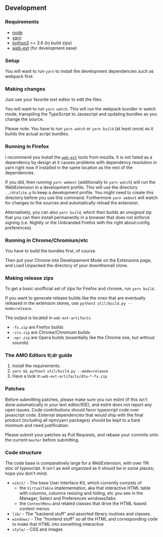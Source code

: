 

## Development

### Requirements

- [node](https://nodejs.org/en/)
- [yarn](https://yarnpkg.com/)
- [python3](https://www.python.org/) >= 3.6 (to build zips)
- [web-ext](https://www.npmjs.com/package/web-ext) (for development ease)

### Setup

You will want to run `yarn` to install the development dependencies such as webpack first.

### Making changes

Just use your favorite text editor to edit the files.

You will want to run `yarn watch`.
This will run the webpack bundler in watch mode, transpiling the TypeScript to Javascript and updating bundles as you change the source.

Please note: You have to run `yarn watch` or `yarn build` (at least once) as it builds the actual script bundles.

### Running in Firefox

I recommend you install the [`web-ext`](https://www.npmjs.com/package/web-ext) tools from mozilla. It is not listed as a dependency by design at it causes problems with dependency resolution in yarn right now if installed in the same location as the rest of the dependencies.

If you did, then running `yarn webext` (additionally to `yarn watch`) will run the WebExtension in a development profile. This will use the directory `../dtalite.p` to keep a development profile. You might need to create this directory before you use this command. Furthermore `yarn webext` will watch for changes to the sources and automatically reload the extension.
  
Alternatively, you can also `yarn build`, which then builds an *unsigned* zip that you can then install permanently in a browser that does not enforce signing (i.e. Nightly or the Unbranded Firefox with the right about:config preferences).

### Running in Chrome/Chromium/etc

You have to build the bundles first, of course.

Then put your Chrome into Developement Mode on the Extensions page, and Load Unpacked the directory of your downthemall clone.

### Making release zips

To get a basic unofficial set of zips for Firefox and chrome, run `yarn build`.

If you want to generate release builds like the ones that are eventually released in the extension stores, use `python3 util/build.py --mode=release`.

The output is located in `web-ext-artifacts`.

- `-fx.zip` are Firefox builds
- `-crx.zip` are Chrome/Chromium builds
- `-opr.zip` are Opera builds (essentially like the Chrome one, but without sounds)

### The AMO Editors tl;dr guide

  1. Install the requirements.
  2. `yarn && python3 util/build.py --mode=release`
  3. Have a look in `web-ext-artifacts/dta-*-fx.zip`

### Patches

Before submitting patches, please make sure you run eslint (if this isn't done automatically in your text editor/IDE), and eslint does not report any open issues. Code contributions should favor typescript code over javascript code. External dependencies that would ship with the final product (including all npm/yarn packages) should be kept to a bare minimum and need justification.

Please submit your patches as Pull Requests, and rebase your commits onto the current `master` before submitting.

### Code structure

The code base is comparatively large for a WebExtension, with over 11K sloc of typescript.
It isn't as well organized as it should be in some places; hope you don't mind.

- `uikit/` - The base User Interface Kit, which currently consists of
  - the `VirtualTable` implementation, aka that interactive HTML table with columns, columns resizing and hiding, etc you see in the Manager, Select and Preferences windows/tabs
  - the `ContextMenu` and related classes that drive the HTML-based context menus
- `lib/` - The "backend stuff" and assorted library routines and classes.
- `windows/` - The "frontend stuff" so all the HTML and corresponding code to make that HTML into something interactive
- `style/` - CSS and images
